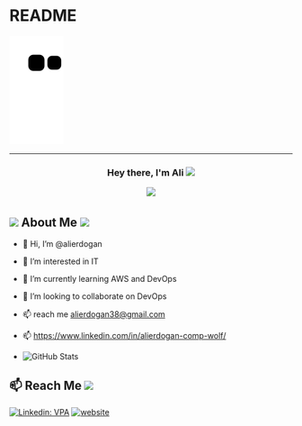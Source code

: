 # README

![snake svg](https://github.com/Comp-Wolf/Comp-Wolf/blob/output/github-contribution-grid-snake.svg)

-------------

<h3 align="center">Hey there, I'm Ali  <img src="https://media.giphy.com/media/hvRJCLFzcasrR4ia7z/giphy.gif" width="28">

  
<a href="#"><img width="50%" height="auto" src="https://media-exp1.licdn.com/dms/image/C5616AQE6TqlKukQ1WA/profile-displaybackgroundimage-shrink_350_1400/0/1634759610591?e=1651708800&v=beta&t=gMTD5kjgO8mesGEjaM8WORj_PkUA1YM7JKUjzszIBXA" height="75px"/></a>

## <img src="https://wallpaperaccess.com/full/3304183.jpg" width="4%"> About Me <img src="https://wallpaperaccess.com/full/3304183.jpg" width="4%">
  
- 👋 Hi, I’m @alierdogan
- 👀 I’m interested in IT
- 🌱 I’m currently learning AWS and DevOps
- 💞️ I’m looking to collaborate on DevOps
- 📫 reach me alierdogan38@gmail.com
- 📫 https://www.linkedin.com/in/alierdogan-comp-wolf/
  
- ![GitHub Stats](https://github-readme-stats.vercel.app/api?username=comp-wolf&theme=radical)

  
## 📫 Reach Me <img src='https://raw.githubusercontent.com/ShahriarShafin/ShahriarShafin/main/Assets/handshake.gif' width="70px">

[![Linkedin: VPA](https://img.shields.io/badge/linkedin-%230077B5.svg?&style=for-the-badge&logo=linkedin&logoColor=white)](https://www.linkedin.com/in/alierdogan-comp-wolf/)
[![website](https://img.shields.io/badge/gmail-f1f2f6.svg?&style=for-the-badge&logo=gmail&logoColor=red)](mailto:alierdogan38@gmail.com)
  
<!---
Comp-Wolf/Comp-Wolf is a ✨ special ✨ repository because its `README.md` (this file) appears on your GitHub profile.
You can click the Preview link to take a look at your changes.
--->

